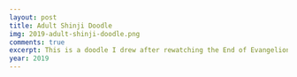 ```yaml
---
layout: post
title: Adult Shinji Doodle
img: 2019-adult-shinji-doodle.png
comments: true
excerpt: This is a doodle I drew after rewatching the End of Evangelion.
year: 2019
---
```

